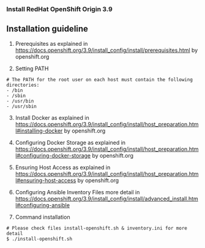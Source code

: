 ### Install RedHat OpenShift Origin 3.9

## Installation guideline
1. Prerequisites as explained in https://docs.openshift.org/3.9/install_config/install/prerequisites.html by openshift.org

2. Setting PATH

```
# The PATH for the root user on each host must contain the following directories:
- /bin
- /sbin
- /usr/bin
- /usr/sbin
```

3. Install Docker as explained in https://docs.openshift.org/3.9/install_config/install/host_preparation.html#installing-docker by openshift.org

4. Configuring Docker Storage as explained in https://docs.openshift.org/3.9/install_config/install/host_preparation.html#configuring-docker-storage by openshift.org

5. Ensuring Host Access as explained in https://docs.openshift.org/3.9/install_config/install/host_preparation.html#ensuring-host-access by openshift.org

6. Configuring Ansible Inventory Files more detail in https://docs.openshift.org/3.9/install_config/install/advanced_install.html#configuring-ansible

7. Command installation  
```
# Please check files install-openshift.sh & inventory.ini for more detail
$ ./install-openshift.sh
```
